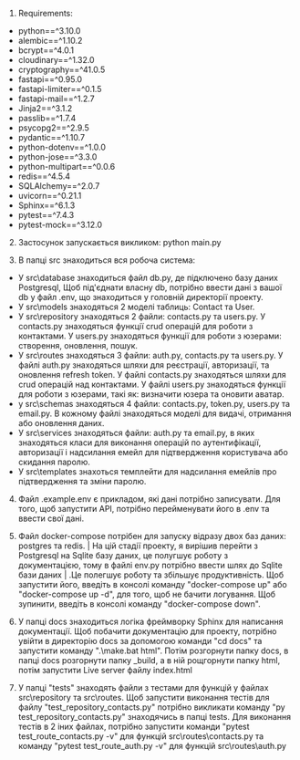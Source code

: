 1) Requirements:
  -  python==^3.10.0
  -  alembic==^1.10.2
  -  bcrypt==^4.0.1
  -  cloudinary==^1.32.0
  -  cryptography==^41.0.5
  -  fastapi==^0.95.0
  -  fastapi-limiter==^0.1.5
  -  fastapi-mail==^1.2.7
  -  Jinja2==^3.1.2
  -  passlib==^1.7.4
  -  psycopg2==^2.9.5
  -  pydantic==^1.10.7
  -  python-dotenv==^1.0.0
  -  python-jose==^3.3.0
  -  python-multipart==^0.0.6
  -  redis==^4.5.4
  -  SQLAlchemy==^2.0.7
  -  uvicorn==^0.21.1
  -  Sphinx==^6.1.3
  -  pytest==^7.4.3
  -  pytest-mock==^3.12.0

2) Застосунок запускається викликом: python main.py

3) В папці src знаходиться вся робоча система:
  -  У src\database знаходиться файл db.py, де підключено базу даних Postgresql, Щоб під'єднати власну db, потрібно ввести дані з вашої db у файл .env, що знаходиться у головній директорії проекту. 
  -  У src\models знаходяться 2 моделі таблиць: Contact та User.
  -  У src\repository знаходяться 2 файли: contacts.py та users.py. У contacts.py знаходяться функції crud операцій для роботи з контактами. У users.py знаходяться функції для роботи з юзерами: створення, оновлення, пошук.
  -  У src\routes знаходяться 3 файли: auth.py, contacts.py та users.py. У файлі auth.py знаходяться шляхи для реєстрації, авторизації, та оновлення refresh token. У файлі contacts.py знаходяться шляхи для crud операцій над контактами. У файлі users.py знаходяться функції для роботи з юзерами, такі як: визначити юзера та оновити аватар.
  -  у src\schemas знаходяться 4 файли: contacts.py, token.py, users.py та email.py. В кожному файлі знаходяться моделі для видачі, отримання або оновлення даних.
  -  У src\services знаходяться файли: auth.py та email.py, в яких знаходяться класи для виконання операцій по аутентифікації, авторизації і надсилання емейл для підтвердження користувача або скидання паролю.
  -  У src\templates знахоться темплейти для надсилання емейлів про підтвердження та зміни паролю.
4) Файл .example.env є прикладом, які дані потрібно записувати. Для того, щоб запустити API, потрібно перейменувати його в .env та ввести свої дані.

5) Файл docker-compose потрібен для запуску відразу двох баз даних: postgres та redis. | На цій стадії проекту, я вирішив перейти з Postgresql на Sqlite базу даних, це полугшує роботу з документацією, тому в файлі env.py потрібно ввести шлях до Sqlite бази даних | .Це полегшує роботу та збільшує продуктивність. Щоб запустити його, введіть в консолі команду "docker-compose up" або "docker-compose up -d", для того, щоб не бачити логування. Щоб зупинити, введіть в консолі команду "docker-compose down".

6) У папці docs знаходиться логіка фреймворку Sphinx для написання документації. Щоб побачити документацію для проекту, потрібно увійти в директорію docs за допомогою команди "cd docs" та запустити команду ".\make.bat html". Потім розгорнути папку docs, в папці docs розгорнути папку _build, а в ній рощгорнути папку html, потім запустити Live server файлу index.html

7) У папці "tests" знаходять файли з тестами для функцій у файлах src\repository та src\routes. Щоб запустити виконання тестів для файлу "test_repository_contacts.py" потрібно викликати команду "py test_repository_contacts.py" знаходячись в папці tests. Для виконання тестів в 2 іних файлах, потрібно запустити команди "pytest test_route_contacts.py -v" для функцій src\routes\contacts.py та команду "pytest test_route_auth.py -v" для функцій src\routes\auth.py
